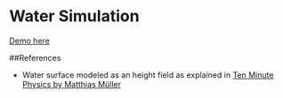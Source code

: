 # Water Simulation

[Demo here](https://eldanee.github.io/projects/WaterSimulation/waterSimulation.html)

##References
- Water surface modeled as an height field as explained in [Ten Minute Physics by Matthias Müller](https://matthias-research.github.io/pages/tenMinutePhysics/20-heightFieldWater.pdf)



